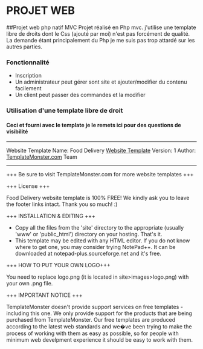 # PROJET WEB 

##Projet web php natif MVC
Projet réalisé en Php mvc. j'utilise une template libre de droits dont le Css (ajouté par moi) n'est pas forcément de qualité. La demande étant principalement du Php je me suis pas trop attardé sur les autres parties.

### Fonctionnalité
- Inscription
- Un administrateur peut gérer sont site et ajouter/modifier du contenu facilement
- Un client peut passer des commandes et la modifier

### Utilisation d'une template libre de droit 
#### Ceci et fourni avec le template je le remets ici pour des questions de visibilité


---
  Website Template Name: Food Delivery
  [Website Template](http://www.templatemonster.com/free-templatesfree-website-template-food-delivery-jquery-slider.php)
  Version: 1
  Author: [TemplateMonster.com](http://www.templatemonster.com/) Team

---



   +++ Be sure to visit TemplateMonster.com for more website templates +++


   +++ License +++

  Food Delivery website template is 100% FREE!  We kindly ask you to
   leave the footer links intact. Thank you so much! :)
   

   +++ INSTALLATION & EDITING +++

   - Copy all the files from the 'site' directory to the appropriate (usually 'www' or 'public_html') directory on your hosting. That's it.
   - This template may be edited with any HTML editor. If you do not know where to get one, you may consider trying NotePad++. It can be downloaded at notepad-plus.sourceforge.net and it's free.



   +++ HOW TO PUT YOUR OWN LOGO+++

   You need to replace logo.png (it is located in site>images>logo.png) with your own .png file. 


   +++ IMPORTANT NOTICE +++

   TemplateMonster doesn't provide support services on free templates - including this one. We only provide support for the products that are being purchased from TemplateMonster.
   Our free templates are produced according to the latest web standards and we�ve been trying to make the process of working with them as easy as possible, so for people with minimum web develpment 
   experience it should be easy to work with them. 

